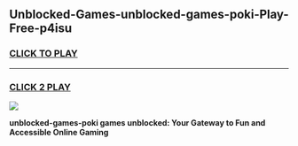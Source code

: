 
## Unblocked-Games-unblocked-games-poki-Play-Free-p4isu
<h3>
<a href="https://premium76.site?title=unblocked-games-poki&ref=21A">CLICK TO PLAY</a></h3>
<hr>

<h3>
<a href="https://premium76.site?title=unblocked-games-poki&ref=21A">CLICK 2 PLAY</a>
  
</h3>

<a href="https://premium76.site?title=unblocked-games-poki&ref=21A"><img src="https://clearcache.store/games.png"></a>


**unblocked-games-poki games unblocked: Your Gateway to Fun and Accessible Online Gaming**
